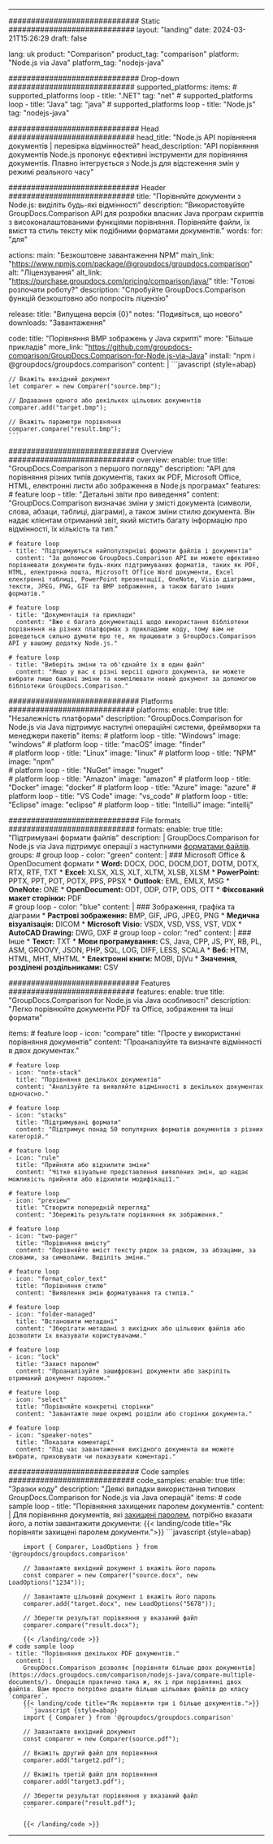 
---
############################# Static ############################
layout: "landing"
date: 2024-03-21T15:26:29
draft: false

lang: uk
product: "Comparison"
product_tag: "comparison"
platform: "Node.js via Java"
platform_tag: "nodejs-java"

############################# Drop-down ############################
supported_platforms:
  items:
    # supported_platforms loop
    - title: ".NET"
      tag: "net"
    # supported_platforms loop
    - title: "Java"
      tag: "java"
    # supported_platforms loop
    - title: "Node.js"
      tag: "nodejs-java"

############################# Head ############################
head_title: "Node.js API порівняння документів | перевірка відмінностей"
head_description: "API порівняння документів Node.js пропонує ефективні інструменти для порівняння документів. Плавно інтегрується з Node.js для відстеження змін у режимі реального часу"

############################# Header ############################
title: "Порівняйте документи з Node.js: виділіть будь-які відмінності"
description: "Використовуйте GroupDocs.Comparison API для розробки власних Java програм скриптів з високоналаштованими функціями порівняння. Порівняйте файли, їх вміст та стиль тексту між подібними форматами документів."
words:
  for: "для"

actions:
  main: "Безкоштовне завантаження NPM"
  main_link: "https://www.npmjs.com/package/@groupdocs/groupdocs.comparison"
  alt: "Ліцензування"
  alt_link: "https://purchase.groupdocs.com/pricing/comparison/java/"
  title: "Готові розпочати роботу?"
  description: "Спробуйте GroupDocs.Comparison функцій безкоштовно або попросіть ліцензію"

release:
  title: "Випущена версія {0}"
  notes: "Подивіться, що нового"
  downloads: "Завантаження"

code:
  title: "Порівняння BMP зображень у Java скрипті"
  more: "Більше прикладів"
  more_link: "https://github.com/groupdocs-comparison/GroupDocs.Comparison-for-Node.js-via-Java"
  install: "npm i @groupdocs/groupdocs.comparison"
  content: |
    ```javascript {style=abap}

    // Вкажіть вихідний документ
    let comparer = new Comparer("source.bmp");

    // Додавання одного або декількох цільових документів
    comparer.add("target.bmp");

    // Вкажіть параметри порівняння
    comparer.compare("result.bmp"); 
    ```

############################# Overview ############################
overview:
  enable: true
  title: "GroupDocs.Comparison з першого погляду"
  description: "API для порівняння різних типів документів, таких як PDF, Microsoft Office, HTML, електронні листи або зображення в Node.js програмах"
  features:
    # feature loop
    - title: "Детальні звіти про виведення"
      content: "GroupDocs.Comparison визначає зміни у змісті документа (символи, слова, абзаци, таблиці, діаграми), а також зміни стилю документа. Він надає клієнтам отриманий звіт, який містить багату інформацію про відмінності, їх кількість та тип."

    # feature loop
    - title: "Підтримуються найпопулярніші формати файлів і документів"
      content: "За допомогою GroupDocs.Comparison API ви можете ефективно порівнювати документи будь-яких підтримуваних форматів, таких як PDF, HTML, електронна пошта, Microsoft Office Word документи, Excel електронні таблиці, PowerPoint презентації, OneNote, Visio діаграми, тексти, JPEG, PNG, GIF та BMP зображення, а також багато інших форматів."

    # feature loop
    - title: "Документація та приклади"
      content: "Вже є багато документації щодо використання бібліотеки порівняння на різних платформах з прикладами коду, тому вам не доведеться сильно думати про те, як працювати з GroupDocs.Comparison API у вашому додатку Node.js."

    # feature loop
    - title: "Виберіть зміни та об'єднайте їх в один файл"
      content: "Якщо у вас є різні версії одного документа, ви можете вибрати лише бажані зміни та компілювати новий документ за допомогою бібліотеки GroupDocs.Comparison."

############################# Platforms ############################
platforms:
  enable: true
  title: "Незалежність платформи"
  description: "GroupDocs.Comparison for Node.js via Java підтримує наступні операційні системи, фреймворки та менеджери пакетів"
  items:
    # platform loop
    - title: "Windows"
      image: "windows"
    # platform loop
    - title: "macOS"
      image: "finder"      
    # platform loop
    - title: "Linux"
      image: "linux"
    # platform loop
    - title: "NPM"
      image: "npm"  
    # platform loop
    - title: "NuGet"
      image: "nuget"      
    # platform loop
    - title: "Amazon"
      image: "amazon"
    # platform loop
    - title: "Docker"
      image: "docker"
    # platform loop
    - title: "Azure"
      image: "azure"
    # platform loop
    - title: "VS Code"
      image: "vs_code"
    # platform loop
    - title: "Eclipse"
      image: "eclipse"
    # platform loop
    - title: "IntelliJ"
      image: "intellij"

############################# File formats ############################
formats:
  enable: true
  title: "Підтримувані формати файлів"
  description: |
    GroupDocs.Comparison for Node.js via Java підтримує операції з наступними [форматами файлів](https://docs.groupdocs.com/comparison/nodejs-java/supported-document-formats/).
  groups:
    # group loop
    - color: "green"
      content: |
        ### Microsoft Office & OpenDocument формати
        * **Word:** DOCX, DOC, DOCM,DOT, DOTM, DOTX, RTX, RTF, TXT
        * **Excel:** XLSX, XLS, XLT, XLTM, XLSB, XLSM
        * **PowerPoint:** PPTX, PPT, POT, POTX, PPS, PPSX
        * **Outlook:** EML, EMLX, MSG
        * **OneNote:** ONE
        * **OpenDocument:** ODT, ODP, OTP, ODS, OTT
        * **Фіксований макет сторінки:** PDF        
    # group loop
    - color: "blue"
      content: |
        ### Зображення, графіка та діаграми
        * **Растрові зображення:** BMP, GIF, JPG, JPEG, PNG
        * **Медична візуалізація:** DICOM
        * **Microsoft Visio:** VSDX, VSD, VSS, VST, VDX
        * **AutoCAD Drawing:** DWG, DXF
      # group loop
    - color: "red"
      content: |
        ### Інше
        * **Текст:** TXT
        * **Мови програмування:** CS, Java, CPP, JS, PY, RB, PL, ASM, GROOVY, JSON, PHP, SQL, LOG, DIFF, LESS, SCALA
        * **Веб:** HTM, HTML, MHT, MHTML
        * **Електронні книги:** MOBI, DjVu
        * **Значення, розділені роздільниками:** CSV

############################# Features ############################
features:
  enable: true
  title: "GroupDocs.Comparison for Node.js via Java особливості"
  description: "Легко порівнюйте документи PDF та Office, зображення та інші формати"

  items:
    # feature loop
    - icon: "compare"
      title: "Просте у використанні порівняння документів"
      content: "Проаналізуйте та визначте відмінності в двох документах."

    # feature loop
    - icon: "note-stack"
      title: "Порівняння декількох документів"
      content: "Аналізуйте та виявляйте відмінності в декількох документах одночасно."

    # feature loop
    - icon: "stacks"
      title: "Підтримувані формати"
      content: "Підтримує понад 50 популярних форматів документів з різних категорій."

    # feature loop
    - icon: "rule"
      title: "Прийняти або відхилити зміни"
      content: "Чітке візуальне представлення виявлених змін, що надає можливість прийняти або відхилити модифікації."

    # feature loop
    - icon: "preview"
      title: "Створити попередній перегляд"
      content: "Збережіть результати порівняння як зображення."

    # feature loop
    - icon: "two-pager"
      title: "Порівняння вмісту"
      content: "Порівняйте вміст тексту рядок за рядком, за абзацами, за словами, за символами. Виділіть зміни."

    # feature loop
    - icon: "format_color_text"
      title: "Порівняння стилю"
      content: "Виявлення змін форматування та стилів."

    # feature loop
    - icon: "folder-managed"
      title: "Встановити метадані"
      content: "Зберігати метадані з вихідних або цільових файлів або дозволити їх вказувати користувачами."

    # feature loop
    - icon: "lock"
      title: "Захист паролем"
      content: "Проаналізуйте зашифровані документи або закріпіть отриманий документ паролем."

    # feature loop
    - icon: "select"
      title: "Порівняйте конкретні сторінки"
      content: "Завантажте лише окремі розділи або сторінки документа."

    # feature loop
    - icon: "speaker-notes"
      title: "Показати коментарі"
      content: "Під час завантаження вихідного документа ви можете вибрати, приховувати чи показувати коментарі."

############################# Code samples ############################
code_samples:
  enable: true
  title: "Зразки коду"
  description: "Деякі випадки використання типових GroupDocs.Comparison for Node.js via Java операцій"
  items:
    # code sample loop
    - title: "Порівняння захищених паролем документів."
      content: |
        Для порівняння документів, які [захищені паролем](https://docs.groupdocs.com/comparison/nodejs-java/load-password-protected-documents/), потрібно вказати його, а потім завантажити документи:
        {{< landing/code title="Як порівняти захищені паролем документи.">}}
        ```javascript {style=abap}

        import { Comparer, LoadOptions } from '@groupdocs/groupdocs.comparison'

        // Завантажте вихідний документ і вкажіть його пароль
        const comparer = new Comparer("source.docx", new LoadOptions("1234"));

        // Завантажте цільовий документ і вкажіть його пароль
        comparer.add("target.docx", new LoadOptions("5678"));

        // Зберегти результат порівняння у вказаний файл
        comparer.compare("result.docx");
        ```
        {{< /landing/code >}}
    # code sample loop
    - title: "Порівняння декількох PDF документів."
      content: |
        GroupDocs.Comparison дозволяє [порівняти більше двох документів](https://docs.groupdocs.com/comparison/nodejs-java/compare-multiple-documents/). Операція практично така ж, як і при порівнянні двох файлів. Вам просто потрібно додати більше цільових файлів до класу `comparer`.
        {{< landing/code title="Як порівняти три і більше документів.">}}
        ```javascript {style=abap}
        import { Comparer } from '@groupdocs/groupdocs.comparison'

        // Завантажте вихідний документ
        const comparer = new Comparer(source.pdf");

        // Вкажіть другий файл для порівняння
        comparer.add("target2.pdf");

        // Вкажіть третій файл для порівняння
        comparer.add("target3.pdf");

        // Зберегти результат порівняння у вказаний файл
        comparer.compare("result.pdf");
        ```

        {{< /landing/code >}}

---